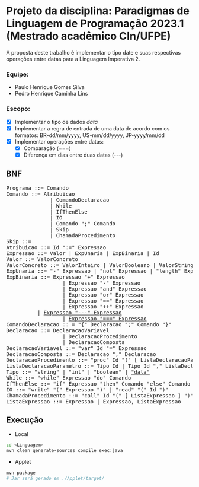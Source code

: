 # Projeto da disciplina: Paradigmas de Linguagem de Programação 2023.1 (Mestrado acadêmico CIn/UFPE)
A proposta deste trabalho é implementar o tipo date e suas respectivas operações entre datas para a Linguagem Imperativa 2. 

### Equipe:
- Paulo Henrique Gomes Silva
- Pedro Henrique Caminha Lins

### Escopo:
- [x] Implementar o tipo de dados *data*
- [x] Implementar a regra de entrada de uma data de acordo com os formatos: 
BR-dd/mm/yyyy, US-mm/dd/yyyy, JP-yyyy/mm/dd
- [x] Implementar operações entre datas:
	- [x] Comparação (===)
	- [x] Diferença em dias entre duas datas (---)

## BNF
<pre>
Programa ::= Comando
Comando ::= Atribuicao
              | ComandoDeclaracao
              | While
              | IfThenElse
              | IO
              | Comando ";" Comando
              | Skip
              | ChamadaProcedimento
Skip ::=
Atribuicao ::= Id ":=" Expressao
Expressao ::= Valor | ExpUnaria | ExpBinaria | Id
Valor ::= ValorConcreto
ValorConcreto ::= ValorInteiro | ValorBooleano | ValorString | <a href="https://github.com/paulohenriq/plp2023-imperative2-with-date/blob/main/Imperativa2/src/li2/plp/expressions2/expression/ValorDate.java">ValorDate</a>
ExpUnaria ::= "-" Expressao | "not" Expressao | "length" Expressao
ExpBinaria ::= Expressao "+" Expressao
                  | Expressao "-" Expressao
                  | Expressao "and" Expressao
                  | Expressao "or" Expressao
                  | Expressao "==" Expressao
                  | Expressao "++" Expressao
		  | <a href="https://github.com/paulohenriq/plp2023-imperative2-with-date/blob/main/Imperativa2/src/li2/plp/expressions2/expression/ExpDiff.java" target="_blank">Expressao "---" Expressao</a>
                  | <a href="https://github.com/paulohenriq/plp2023-imperative2-with-date/blob/main/Imperativa2/src/li2/plp/expressions2/expression/ExpDateEqual.java" target="_blank">Expressao "===" Expressao</a>
ComandoDeclaracao :: = "{" Declaracao ";" Comando "}"
Declaracao ::= DeclaracaoVariavel
                  | DeclaracaoProcedimento
                  | DeclaracaoComposta
DeclaracaoVariavel ::= "var" Id "=" Expressao 
DeclaracaoComposta ::= Declaracao "," Declaracao
DeclaracaoProcedimento ::= "proc" Id "(" [ ListaDeclaracaoParametro ] ")" "{" Comando "}"
ListaDeclaracaoParametro ::= Tipo Id | Tipo Id "," ListaDeclaracaoParametro
Tipo ::= "string" | "int" | "boolean" | <a href="https://github.com/paulohenriq/plp2023-imperative2-with-date/blob/main/Imperativa2/src/li2/plp/imperative2/util/Data.java">"data"</a>
While ::= "while" Expressao "do" Comando
IfThenElse ::= "if" Expressao "then" Comando "else" Comando
IO ::= "write" "(" Expressao ")" | "read" "(" Id ")"
ChamadaProcedimento ::= "call" Id "(" [ ListaExpressao ] ")" 
ListaExpressao ::= Expressao | Expressao, ListaExpressao
</pre>
## Execução

* Local

```bash
cd <Linguagem>
mvn clean generate-sources compile exec:java
```

* Applet

```bash
mvn package
# Jar será gerado em ./Applet/target/
```
